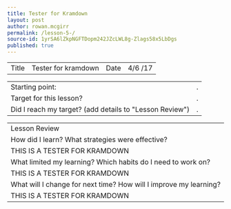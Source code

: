 ```yaml
---
title: Tester for Kramdown
layout: post
author: rowan.mcgirr
permalink: /lesson-5-/
source-id: 1yrSA6lZkpNGFTDopm242JZcLWL8g-Zlags58x5LbDgs
published: true
---
```

<table>
  <tr>
    <td>Title</td>
    <td>Tester for kramdown </td>
    <td>Date</td>
    <td>4/6
/17</td>
  </tr>
</table>


<table>
  <tr>
    <td>Starting point:</td>
    <td>.</td>
  </tr>
  <tr>
    <td>Target for this lesson?</td>
    <td>.</td>
  </tr>
  <tr>
    <td>Did I reach my target? 
(add details to "Lesson Review")</td>
    <td>.</td>
  </tr>
</table>


<table>
  <tr>
    <td>Lesson Review</td>
  </tr>
  <tr>
    <td>How did I learn? What strategies were effective? </td>
  </tr>
  <tr>
    <td>THIS IS A TESTER FOR KRAMDOWN</td>
  </tr>
  <tr>
    <td>What limited my learning? Which habits do I need to work on?</td>
  </tr>
  <tr>
    <td>THIS IS A TESTER FOR KRAMDOWN</td>
  </tr>
  <tr>
    <td>What will I change for next time? How will I improve my learning?</td>
  </tr>
  <tr>
    <td>THIS IS A TESTER FOR KRAMDOWN</td>
  </tr>
</table>


